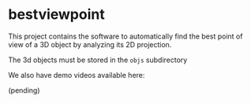 # bestviewpoint

This project contains the software to automatically find the best point of view of a 3D object by analyzing its 2D projection.

The 3d objects must be stored in the <code>objs</code> subdirectory

We also have demo videos available here:

(pending)

